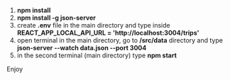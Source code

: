 1. **npm install**
2. **npm install -g json-server**
3. create **.env** file in the main directory and type inside **REACT_APP_LOCAL_API_URL = 'http://localhost:3004/trips'**
4. open terminal in the main directory, go to **/src/data** directory and type **json-server --watch data.json --port 3004**
5. in the second terminal (main directory) type **npm start**

Enjoy
